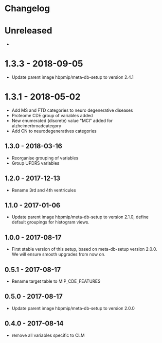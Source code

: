 
# Changelog

# Unreleased

*

# 1.3.3 - 2018-09-05

* Update parent image hbpmip/meta-db-setup to version 2.4.1

# 1.3.1 - 2018-05-02

* Add MS and FTD categories to neuro degenerative diseases
* Proteome CDE group of variables added
* New enumerated (discrete) value "MCI" added for alzheimerbroadcategory
* Add CN to neurodegeneratives categories

## 1.3.0 - 2018-03-16

* Reorganise grouping of variables
* Group UPDRS variables

## 1.2.0 - 2017-12-13

* Rename 3rd and 4th ventricules

## 1.1.0 - 2017-01-06

* Update parent image hbpmip/meta-db-setup to version 2.1.0, define default groupings for histogram views.

## 1.0.0 - 2017-08-17

* First stable version of this setup, based on meta-db-setup version 2.0.0. We will ensure smooth upgrades from now on.

## 0.5.1 - 2017-08-17

* Rename target table to MIP_CDE_FEATURES

## 0.5.0 - 2017-08-17

* Update parent image hbpmip/meta-db-setup to version 2.0.0

## 0.4.0 - 2017-08-14

* remove all variables specific to CLM
